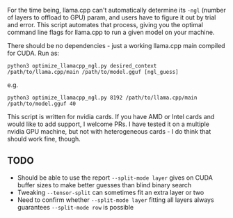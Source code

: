 For the time being, llama.cpp can't automatically determine its `-ngl` (number of layers to offload to GPU) param, and users have to figure it out by trial and error. This script automates that process, giving you the optimal command line flags for llama.cpp to run a given model on your machine.

There should be no dependencies - just a working llama.cpp main compiled for CUDA. Run as:

`python3 optimize_llamacpp_ngl.py desired_context /path/to/llama.cpp/main /path/to/model.gguf [ngl_guess]`

e.g.

`python3 optimize_llamacpp_ngl.py 8192 /path/to/llama.cpp/main /path/to/model.gguf 40`

This script is written for nvidia cards. If you have AMD or Intel cards and would like to add support, I welcome PRs. I have tested it on a multiple nvidia GPU machine, but not with heterogeneous cards - I do think that should work fine, though.

## TODO
* Should be able to use the report `--split-mode layer` gives on CUDA buffer sizes to make better guesses than blind binary search
* Tweaking `--tensor-split` can sometimes fit an extra layer or two
* Need to confirm whether `--split-mode layer` fitting all layers always guarantees `--split-mode row` is possible
